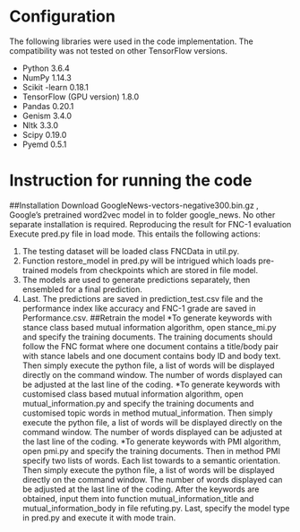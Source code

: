 # Configuration
The following libraries were used in the code implementation. The compatibility was not tested on other TensorFlow versions. 
*	Python 3.6.4
*	NumPy 1.14.3
*	Scikit -learn 0.18.1
*	TensorFlow (GPU version) 1.8.0
*	Pandas 0.20.1
*	Genism 3.4.0
*	Nltk 3.3.0
*	Scipy 0.19.0
*	Pyemd 0.5.1
# Instruction for running the code
##Installation
Download GoogleNews-vectors-negative300.bin.gz , Google’s pretrained word2vec model in to folder google_news. No other separate installation is required.
Reproducing the result for FNC-1 evaluation
Execute pred.py file in load mode. This entails the following actions:
1.	The testing dataset will be loaded class FNCData in util.py.
2.	Function restore_model in pred.py will be intrigued which loads pre-trained models from checkpoints which are stored in file model.
3.	The models are used to generate predictions separately, then ensembled for a final prediction.
4.	Last. The predictions are saved in prediction_test.csv file and the performance index like accuracy and FNC-1 grade are saved in Performance.csv. 
##Retrain the model
*To generate keywords with stance class based mutual information algorithm, open stance_mi.py and specify the training documents. The training documents should follow the FNC format where one document contains a title/body pair with stance labels and one document contains body ID and body text. Then simply execute the python file, a list of words will be displayed directly on the command window. The number of words displayed can be adjusted at the last line of the coding.
*To generate keywords with customised class based mutual information algorithm, open mutual_information.py and specify the training documents and customised topic words in method mutual_information. Then simply execute the python file, a list of words will be displayed directly on the command window. The number of words displayed can be adjusted at the last line of the coding.
*To generate keywords with PMI algorithm, open pmi.py and specify the training documents. Then in method PMI specify two lists of words. Each list towards to a semantic orientation. Then simply execute the python file, a list of words will be displayed directly on the command window. The number of words displayed can be adjusted at the last line of the coding.
After the keywords are obtained, input them into function mutual_information_title and mutual_information_body in file refuting.py. Last, specify the model type in pred.py and execute it with mode train. 


